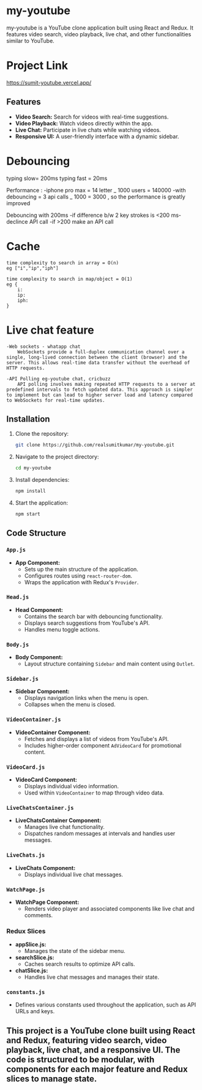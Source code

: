 # my-youtube

my-youtube is a YouTube clone application built using React and Redux. It features video search, video playback, live chat, and other functionalities similar to YouTube.

# Project Link

https://sumit-youtube.vercel.app/

## Features

- **Video Search:** Search for videos with real-time suggestions.
- **Video Playback:** Watch videos directly within the app.
- **Live Chat:** Participate in live chats while watching videos.
- **Responsive UI:** A user-friendly interface with a dynamic sidebar.

# Debouncing

typing slow= 200ms
typing fast = 20ms

Performance :
-iphone pro max = 14 letter _ 1000 users = 140000
-with debouncing = 3 api calls _ 1000 = 3000 , so the performance is greatly improved

Debouncing with 200ms
-if difference b/w 2 key strokes is <200 ms- declince API call
-if >200 make an API call

# Cache

    time complexity to search in array = O(n)
    eg ["i","ip","iph"]

    time complexity to search in map/object = O(1)
    eg {
        i:
        ip:
        iph:
    }

# Live chat feature

    -Web sockets - whatapp chat
        WebSockets provide a full-duplex communication channel over a single, long-lived connection between the client (browser) and the server. This allows real-time data transfer without the overhead of HTTP requests.

    -API Polling eg-youtube chat, cricbuzz
        API polling involves making repeated HTTP requests to a server at predefined intervals to fetch updated data. This approach is simpler to implement but can lead to higher server load and latency compared to WebSockets for real-time updates.

## Installation

1. Clone the repository:
   ```sh
   git clone https://github.com/realsumitkumar/my-youtube.git
   ```
2. Navigate to the project directory:
   ```sh
   cd my-youtube
   ```
3. Install dependencies:
   ```sh
   npm install
   ```
4. Start the application:
   ```sh
   npm start
   ```

## Code Structure

### `App.js`

- **App Component:**
  - Sets up the main structure of the application.
  - Configures routes using `react-router-dom`.
  - Wraps the application with Redux's `Provider`.

### `Head.js`

- **Head Component:**
  - Contains the search bar with debouncing functionality.
  - Displays search suggestions from YouTube's API.
  - Handles menu toggle actions.

### `Body.js`

- **Body Component:**
  - Layout structure containing `Sidebar` and main content using `Outlet`.

### `Sidebar.js`

- **Sidebar Component:**
  - Displays navigation links when the menu is open.
  - Collapses when the menu is closed.

### `VideoContainer.js`

- **VideoContainer Component:**
  - Fetches and displays a list of videos from YouTube's API.
  - Includes higher-order component `AdVideoCard` for promotional content.

### `VideoCard.js`

- **VideoCard Component:**
  - Displays individual video information.
  - Used within `VideoContainer` to map through video data.

### `LiveChatsContainer.js`

- **LiveChatsContainer Component:**
  - Manages live chat functionality.
  - Dispatches random messages at intervals and handles user messages.

### `LiveChats.js`

- **LiveChats Component:**
  - Displays individual live chat messages.

### `WatchPage.js`

- **WatchPage Component:**
  - Renders video player and associated components like live chat and comments.

### Redux Slices

- **appSlice.js:**
  - Manages the state of the sidebar menu.
- **searchSlice.js:**
  - Caches search results to optimize API calls.
- **chatSlice.js:**
  - Handles live chat messages and manages their state.

### `constants.js`

- Defines various constants used throughout the application, such as API URLs and keys.

## This project is a YouTube clone built using React and Redux, featuring video search, video playback, live chat, and a responsive UI. The code is structured to be modular, with components for each major feature and Redux slices to manage state.
